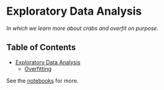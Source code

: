 # Exploratory Data Analysis

*In which we learn more about crabs and overfit on purpose.*

## Table of Contents

- [Exploratory Data Analysis](eda.ipynb)
    - [Overfitting](overfit.ipynb)

See the [notebooks](eda.ipynb) for more.
